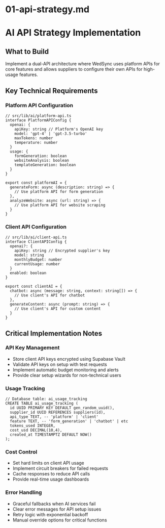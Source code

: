# 01-api-strategy.md

# AI API Strategy Implementation

## What to Build

Implement a dual-API architecture where WedSync uses platform APIs for core features and allows suppliers to configure their own APIs for high-usage features.

## Key Technical Requirements

### Platform API Configuration

```
// src/lib/ai/platform-api.ts
interface PlatformAPIConfig {
  openai: {
    apiKey: string // Platform's OpenAI key
    model: 'gpt-4' | 'gpt-3.5-turbo'
    maxTokens: number
    temperature: number
  }
  usage: {
    formGeneration: boolean
    websiteAnalysis: boolean  
    templateGeneration: boolean
  }
}

export const platformAI = {
  generateForm: async (description: string) => {
    // Use platform API for form generation
  },
  analyzeWebsite: async (url: string) => {
    // Use platform API for website scraping
  }
}
```

### Client API Configuration

```
// src/lib/ai/client-api.ts
interface ClientAPIConfig {
  openai?: {
    apiKey: string // Encrypted supplier's key
    model: string
    monthlyBudget: number
    currentUsage: number
  }
  enabled: boolean
}

export const clientAI = {
  chatbot: async (message: string, context: string[]) => {
    // Use client's API for chatbot
  },
  generateContent: async (prompt: string) => {
    // Use client's API for custom content
  }
}
```

## Critical Implementation Notes

### API Key Management

- Store client API keys encrypted using Supabase Vault
- Validate API keys on setup with test requests
- Implement automatic budget monitoring and alerts
- Provide clear setup wizards for non-technical users

### Usage Tracking

```
// Database table: ai_usage_tracking
CREATE TABLE ai_usage_tracking (
  id UUID PRIMARY KEY DEFAULT gen_random_uuid(),
  supplier_id UUID REFERENCES suppliers(id),
  api_type TEXT, -- 'platform' | 'client'
  feature TEXT, -- 'form_generation' | 'chatbot' | etc
  tokens_used INTEGER,
  cost_usd DECIMAL(10,4),
  created_at TIMESTAMPTZ DEFAULT NOW()
);
```

### Cost Control

- Set hard limits on client API usage
- Implement circuit breakers for failed requests
- Cache responses to reduce API calls
- Provide real-time usage dashboards

### Error Handling

- Graceful fallbacks when AI services fail
- Clear error messages for API setup issues
- Retry logic with exponential backoff
- Manual override options for critical functions